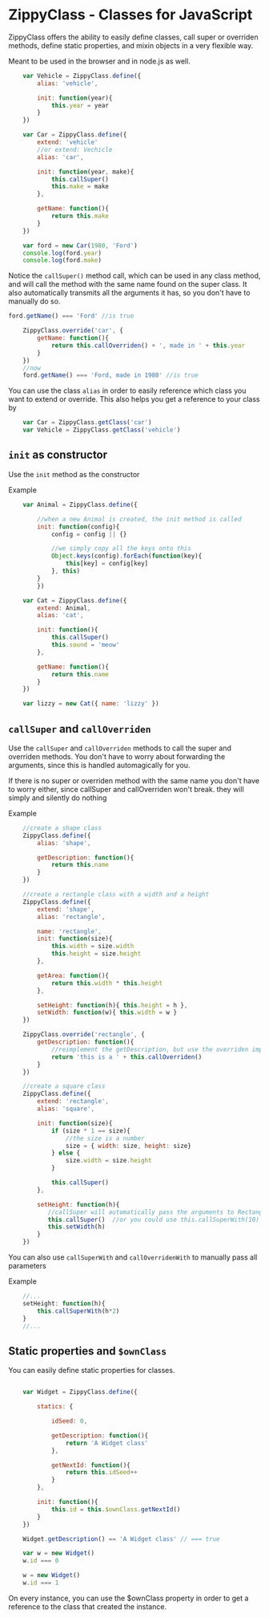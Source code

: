 ZippyClass - Classes for JavaScript
============================

ZippyClass offers the ability to easily define classes, call super or overriden methods, define static properties, and mixin objects in a very flexible way.

Meant to be used in the browser and in node.js as well.


```js
    var Vehicle = ZippyClass.define({
        alias: 'vehicle',

        init: function(year){
            this.year = year
        }
    })

    var Car = ZippyClass.define({
        extend: 'vehicle'
        //or extend: Vechicle
        alias: 'car',

        init: function(year, make){
            this.callSuper()
            this.make = make
        },

        getName: function(){
            return this.make
        }
    })

    var ford = new Car(1980, 'Ford')
    console.log(ford.year)
    console.log(ford.make)
```

Notice the ```callSuper()``` method call, which can be used in any class method, and will call the method with the same name found on the super class. It also automatically transmits all the arguments it has, so you don't have to manually do so.

```js
ford.getName() === 'Ford' //is true
```

```js
    ZippyClass.override('car', {
        getName: function(){
            return this.callOverriden() + ', made in ' + this.year
        }
    })
    //now
    ford.getName() === 'Ford, made in 1980' //is true
```

You can use the class ```alias``` in order to easily reference which class you want to extend or override. This also helps you get a reference to your class by
```js
    var Car = ZippyClass.getClass('car')
    var Vehicle = ZippyClass.getClass('vehicle')
```

## ```init``` as constructor

Use the ```init``` method as the constructor

Example

```js
    var Animal = ZippyClass.define({

        //when a new Animal is created, the init method is called
        init: function(config){
            config = config || {}

            //we simply copy all the keys onto this
            Object.keys(config).forEach(function(key){
                this[key] = config[key]
            }, this)
        }
        })

    var Cat = ZippyClass.define({
        extend: Animal,
        alias: 'cat',

        init: function(){
            this.callSuper()
            this.sound = 'meow'
        },

        getName: function(){
            return this.name
        }
    })

    var lizzy = new Cat({ name: 'lizzy' })
```

## ```callSuper``` and ```callOverriden```

Use the ```callSuper``` and ```callOverriden``` methods to call the super and overriden methods. You don't have to worry about forwarding the arguments, since this is handled automagically for you.

If there is no super or overriden method with the same name you don't have to worry either, since callSuper and callOverriden won't break. they will simply and silently do nothing

Example
```js
    //create a shape class
    ZippyClass.define({
        alias: 'shape',

        getDescription: function(){
            return this.name
        }
    })

    //create a rectangle class with a width and a height
    ZippyClass.define({
        extend: 'shape',
        alias: 'rectangle',

        name: 'rectangle',
        init: function(size){
            this.width = size.width
            this.height = size.height
        },

        getArea: function(){
            return this.width * this.height
        },

        setHeight: function(h){ this.height = h },
        setWidth: function(w){ this.width = w }
    })

    ZippyClass.override('rectangle', {
        getDescription: function(){
            //reimplement the getDescription, but use the overriden implementation as well
            return 'this is a ' + this.callOverriden()
        }
    })

    //create a square class
    ZippyClass.define({
        extend: 'rectangle',
        alias: 'square',

        init: function(size){
            if (size * 1 == size){
                //the size is a number
                size = { width: size, height: size}
            } else {
                size.width = size.height
            }

            this.callSuper()
        },

        setHeight: function(h){
           //callSuper will automatically pass the arguments to Rectangle.setHeight, so h will be forwarded
           this.callSuper()  //or you could use this.callSuperWith(10) if you want to manually pass parameters
           this.setWidth(h)
        }
    })
```
You can also use ```callSuperWith``` and ```callOverridenWith``` to manually pass all parameters

Example
```js
    //...
    setHeight: function(h){
        this.callSuperWith(h*2)
    }
    //...
```

## Static properties and ```$ownClass```

You can easily define static properties for classes.

```js

    var Widget = ZippyClass.define({

        statics: {

            idSeed: 0,

            getDescription: function(){
                return 'A Widget class'
            },

            getNextId: function(){
                return this.idSeed++
            }
        },

        init: function(){
            this.id = this.$ownClass.getNextId()
        }
    })

    Widget.getDescription() == 'A Widget class' // === true

    var w = new Widget()
    w.id === 0

    w = new Widget()
    w.id === 1
```

On every instance, you can use the $ownClass property in order to get a reference to the class that created the instance.
